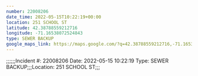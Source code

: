 ```yaml
---
number: 22008206
date_time: 2022-05-15T10:22:19+00:00
location: 251 SCHOOL ST
latitude: 42.38788559212716
longitude: -71.16538072524843
type: SEWER BACKUP
google_maps_link: https://maps.google.com/?q=42.38788559212716,-71.16538072524843
---
```


;;;;;;Incident #: 22008206   Date: 2022-05-15 10:22:19   Type: SEWER BACKUP;;;Location: 251 SCHOOL ST;;;
